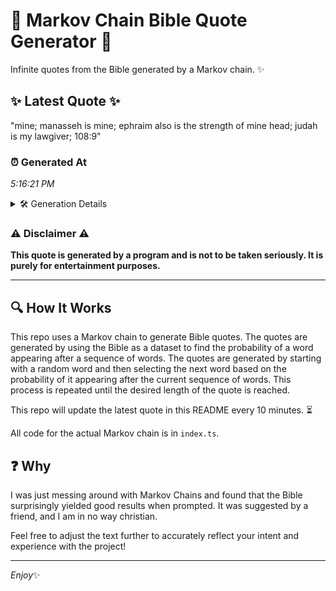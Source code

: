 # 📖 Markov Chain Bible Quote Generator 📖

Infinite quotes from the Bible generated by a Markov chain. ✨

## ✨ Latest Quote ✨
"mine; manasseh is mine; ephraim also is the strength of mine head; judah is my lawgiver; 108:9"

### ⏰ Generated At
*5:16:21 PM*

<details>
    <summary>🛠️ Generation Details</summary>
    <p>
        <strong>🌱 Seed:</strong> mine;<br>
        <strong>🔄 Iterations:</strong> 16<br>
        <strong>📜 Context History:</strong><br>[ mine; ]: manasseh<br>[ mine;, manasseh ]: is<br>[ mine;, manasseh, is ]: mine;<br>[ mine;, manasseh, is, mine; ]: ephraim<br>[ mine;, manasseh, is, mine;, ephraim ]: also<br>[ mine;, manasseh, is, mine;, ephraim, also ]: is<br>[ manasseh, is, mine;, ephraim, also, is ]: the<br>[ is, mine;, ephraim, also, is, the ]: strength<br>[ mine;, ephraim, also, is, the, strength ]: of<br>[ ephraim, also, is, the, strength, of ]: mine<br>[ also, is, the, strength, of, mine ]: head;<br>[ is, the, strength, of, mine, head; ]: judah<br>[ the, strength, of, mine, head;, judah ]: is<br>[ strength, of, mine, head;, judah, is ]: my<br>[ of, mine, head;, judah, is, my ]: lawgiver;<br>[ mine, head;, judah, is, my, lawgiver; ]: 108:9<br>
    </p>
</details>

### ⚠️ Disclaimer ⚠️
**This quote is generated by a program and is not to be taken seriously. It is purely for entertainment purposes.**

---

## 🔍 How It Works

This repo uses a Markov chain to generate Bible quotes. The quotes are generated by using the Bible as a dataset to find the probability of a word appearing after a sequence of words. The quotes are generated by starting with a random word and then selecting the next word based on the probability of it appearing after the current sequence of words. This process is repeated until the desired length of the quote is reached.

This repo will update the latest quote in this README every 10 minutes. ⏳

All code for the actual Markov chain is in `index.ts`.

## ❓ Why

I was just messing around with Markov Chains and found that the Bible surprisingly yielded good results when prompted. 
It was suggested by a friend, and I am in no way christian.

Feel free to adjust the text further to accurately reflect your intent and experience with the project!

---

*Enjoy*✨
